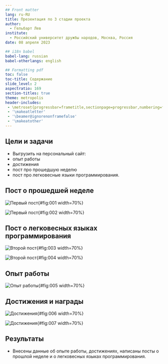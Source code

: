 ```yaml
---
## Front matter
lang: ru-RU
title: Презентация по 3 стадии проекта
author:
  - Гельбарт Лев
institute:
  - Российский университет дружбы народов, Москва, Россия
date: 08 апреля 2023

## i18n babel
babel-lang: russian
babel-otherlangs: english

## Formatting pdf
toc: false
toc-title: Содержание
slide_level: 2
aspectratio: 169
section-titles: true
theme: metropolis
header-includes:
 - \metroset{progressbar=frametitle,sectionpage=progressbar,numbering=fraction}
 - '\makeatletter'
 - '\beamer@ignorenonframefalse'
 - '\makeatother'
---
```


## Цели и задачи
- Выгрузить на персональный сайт: 
- опыт работы
- достижения 
- пост про прошедшую неделю
- пост про легковесные языки программирования.

## Пост о прошедшей неделе

![Первый пост](image/1.png){#fig:001 width=70%}

![Первый пост](image/5.png){#fig:002 width=70%}

## Пост о легковесных языках программирования

![Второй пост](image/7.png){#fig:003 width=70%}

![Второй пост](image/6.png){#fig:004 width=70%}

## Опыт работы

![Опыт работы](image/2.png){#fig:005 width=70%}

## Достижения и награды

![Достижения](image/3.png){#fig:006 width=70%}

![Достижения](image/4.png){#fig:007 width=70%}

## Результаты

- Внесены данные об опыте работы, достижениях, написаны посты о прошлой неделе и о легковесных языках программирования.


